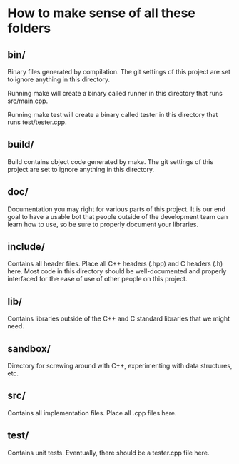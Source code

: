 How to make sense of all these folders
======================================

bin/
----
Binary files generated by compilation. The git settings of this 
project are set to ignore anything in this directory. 

Running 
make
will create a binary called runner in this directory that runs 
src/main.cpp.

Running
make test
will create a binary called tester in this directory that runs
test/tester.cpp.

build/
------
Build contains object code generated by make. The git settings
of this project are set to ignore anything in this directory.

doc/
----
Documentation you may right for various parts of this project.
It is our end goal to have a usable bot that people outside of the 
development team can learn how to use, so be sure to properly
document your libraries.

include/
--------
Contains all header files. Place all C++ headers (.hpp) and C headers
(.h) here. Most code in this directory should be well-documented and 
properly interfaced for the ease of use of other people on this 
project.

lib/
----
Contains libraries outside of the C++ and C standard libraries that 
we might need.

sandbox/
--------
Directory for screwing around with C++, experimenting with data 
structures, etc.

src/
----
Contains all implementation files. Place all .cpp files here.

test/
-----
Contains unit tests. Eventually, there should be a tester.cpp file 
here.
